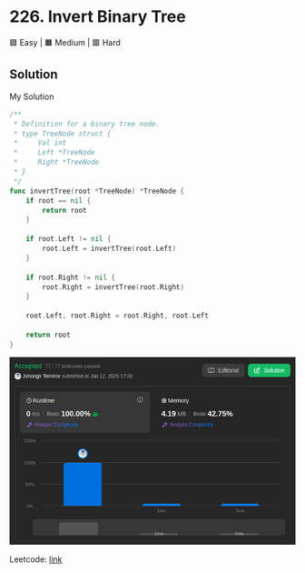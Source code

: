 # 226. Invert Binary Tree

🟩 Easy | 🟧 Medium | 🟥 Hard

## Solution

My Solution

```go
/**
 * Definition for a binary tree node.
 * type TreeNode struct {
 *     Val int
 *     Left *TreeNode
 *     Right *TreeNode
 * }
 */
func invertTree(root *TreeNode) *TreeNode {
    if root == nil {
        return root
    }
    
    if root.Left != nil {
        root.Left = invertTree(root.Left)
    }

    if root.Right != nil {
        root.Right = invertTree(root.Right)
    }

    root.Left, root.Right = root.Right, root.Left

    return root
}
```

![result](226.png)

Leetcode: [link](https://leetcode.com/problems/invert-binary-tree/description/)
